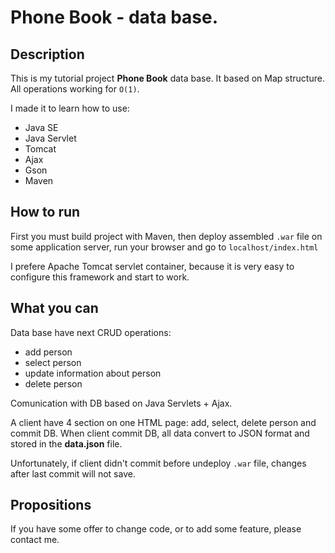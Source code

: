 Phone Book - data base.
=======================

Description
----------------
This is my tutorial project **Phone Book** data base. It based on Map structure. All operations working for `O(1)`.

I made it to learn how to use:
- Java SE 
- Java Servlet
- Tomcat 
- Ajax
- Gson
- Maven

How to run
----------------
First you must build project with Maven, then deploy assembled `.war` file on some application server, run your browser and go to `localhost/index.html`

I prefere Apache Tomcat servlet container, because it is very easy to configure this framework and start to work.
 
What you can
----------------
Data base have next CRUD operations: 
- add person
- select person
- update information about person
- delete person


Comunication with DB based on Java Servlets + Ajax.

A client have 4 section on one HTML page: add, select, delete person and commit DB. When client commit DB, all data convert to JSON format and stored in the **data.json** file.

Unfortunately, if client didn't commit before undeploy `.war` file, changes after last commit will not save.
 
Propositions
----------------
If you have some offer to change code, or to add some feature, please contact me.
